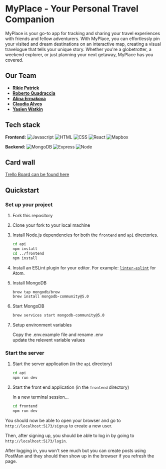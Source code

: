 # MyPlace - Your Personal Travel Companion

MyPlace is your go-to app for tracking and sharing your travel experiences with friends and fellow adventurers. With MyPlace, you can effortlessly pin your visited and dream destinations on an interactive map, creating a visual travelogue that tells your unique story. Whether you're a globetrotter, a weekend explorer, or just planning your next getaway, MyPlace has you covered.


## Our Team

* **[Rikie Patrick](https://github.com/1sAndZeros)**
* **[Roberto Quadraccia](https://github.com/super-robbin)**
* **[Alina Ermakova](https://github.com/alalinaermakova)**
* **[Claudia Alves](https://github.com/claudiasalves)**
* **[Yasien Watkin](https://github.com/originalbinaryhustler)**

## Tech stack

**Frontend:**
![Javascript](https://img.shields.io/badge/Javascript-yellow?logo=javascript)
![HTML](https://img.shields.io/badge/HTML-orange?logo=HTML)
![CSS](https://img.shields.io/badge/CSS-blue?logo=CSS)
![React](https://img.shields.io/badge/React-grey?logo=React)
![Mapbox](https://img.shields.io/badge/Mapbox-000000.svg?style=for-the-badge&logo=Mapbox&logoColor=white)

**Backend:**
![MongoDB](https://img.shields.io/badge/MongoDB-green?logo=MongoDB) ![Express](https://img.shields.io/badge/Express-black?logo=Express) ![Node](https://img.shields.io/badge/Node-darkgreen?logo=Node)

## Card wall

[Trello Board can be found here](https://trello.com/b/64cE4eZx/myplace)

## Quickstart

### Set up your project

1. Fork this repository
2. Clone your fork to your local machine
3. Install Node.js dependencies for both the `frontend` and `api` directories.

   ```bash
   cd api
   npm install
   cd ../frontend
   npm install
   ```

4. Install an ESLint plugin for your editor. For example: [`linter-eslint`](https://github.com/AtomLinter/linter-eslint) for Atom.

5. Install MongoDB

   ```bash
   brew tap mongodb/brew
   brew install mongodb-community@5.0
   ```

6. Start MongoDB

   ```bash
   brew services start mongodb-community@5.0
   ```

7. Setup environment variables

   Copy the .env.example file and rename .env  
   update the relevent variable values

### Start the server

1. Start the server application (in the `api` directory)

   ```bash
   cd api
   npm run dev
   ```

2. Start the front end application (in the `frontend` directory)

   In a new terminal session...

   ```bash
   cd frontend
   npm run dev
   ```

You should now be able to open your browser and go to `http://localhost:5173/signup` to create a new user.

Then, after signing up, you should be able to log in by going to `http://localhost:5173/login`.

After logging in, you won't see much but you can create posts using PostMan and they should then show up in the browser if you refresh the page.
